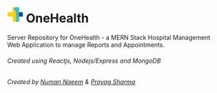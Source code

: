 # <img src="public/OneHealth-logo.png" alt="logo" width="37" height="37"/> OneHealth
Server Repository for OneHealth - a MERN Stack Hospital Management Web Application to manage Reports and Appointments.

###### Created using Reactjs, Nodejs/Express and MongoDB
###### Created by <a href="https://github.com/numannaeem">Numan Naeem</a> & <a href="https://github.com/prg2308">Prayag Sharma</a>


